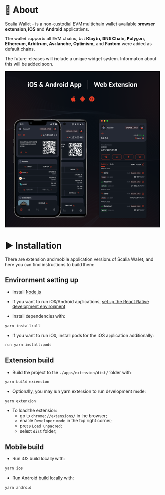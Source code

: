 # 📝  About

Scalia Wallet - is a non-custodial EVM multichain wallet available **browser extension**, **iOS** and **Android** applications.

The wallet supports all EVM chains, but **Klaytn, BNB Chain, Polygon, Ethereum, Arbitrum, Avalanche, Optimism,** and **Fantom** were added as default chains.

The future releases will include a unique widget system. Information about this will be added soon.


![application screenshot](./docs/assets/readme-banner.png)

# ▶️  Installation

There are extension and mobile application versions of Scalia Wallet, and here you can find instructions to build them:

## Environment setting up

- Install [Node.js](https://nodejs.org)

- If you want to run iOS/Android applications, [set up the React Native development environment](https://reactnative.dev/docs/environment-setup)

- Install dependencies with:
```bash
yarn install:all
```

- If you want to run iOS, install pods for the iOS application additionally:
```bash
run yarn install:pods
```

## Extension build

- Build the project to the `./apps/extension/dist/` folder with
```bash
yarn build extension
```

- Optionally, you may run yarn extension to run development mode:
```bash
yarn extension
```

- To load the extension:
	- go to `chrome://extensions/` in the browser;
	- enable `Developer mode` in the top right corner;
	- press `Load unpacked`;
	- select `dist` folder;

## Mobile build

- Run iOS build locally with:
```bash
yarn ios
```

- Run Android build locally with:
```bash
yarn android
```
